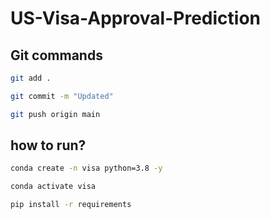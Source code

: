 # US-Visa-Approval-Prediction

## Git commands

```bash
git add .

git commit -m "Updated"

git push origin main
```

## how to run?

```bash
conda create -n visa python=3.8 -y
```

```bash
conda activate visa
```

```bash
pip install -r requirements
```